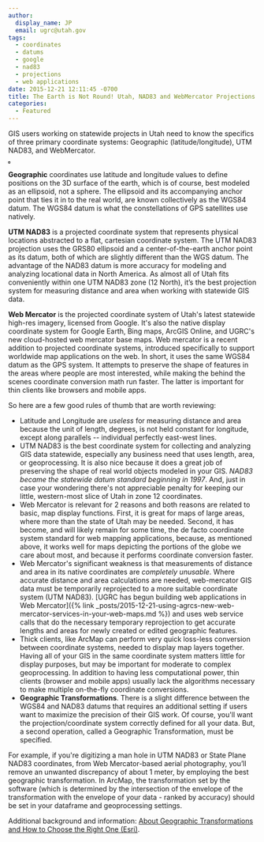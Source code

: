 ```yaml
---
author:
  display_name: JP
  email: ugrc@utah.gov
tags:
  - coordinates
  - datums
  - google
  - nad83
  - projections
  - web applications
date: 2015-12-21 12:11:45 -0700
title: The Earth is Not Round! Utah, NAD83 and WebMercator Projections
categories:
  - Featured
---
```

GIS users working on statewide projects in Utah need to know the specifics of three primary coordinate systems: Geographic (latitude/longitude), UTM NAD83, and WebMercator.

<a href="{% link images/projections.png %}"><img src="{% link images/projections-300x288.png %}" alt="" title="projections" style="padding:1px;border:thin solid black;" class="inline-text-left" loading="lazy" /></a>

**Geographic** coordinates use latitude and longitude values to define positions on the 3D surface of the earth, which is of course, best modeled as an ellipsoid, not a sphere. The ellipsoid and its accompanying anchor point that ties it in to the real world, are known collectively as the WGS84 datum. The WGS84 datum is what the constellations of GPS satellites use natively.

**UTM NAD83** is a projected coordinate system that represents physical locations abstracted to a flat, cartesian coordinate system. The UTM NAD83 projection uses the GRS80 ellipsoid and a center-of-the-earth anchor point as its datum, both of which are slightly different than the WGS datum. The advantage of the NAD83 datum is more accuracy for modeling and analyzing locational data in North America. As almost all of Utah fits conveniently within one UTM NAD83 zone (12 North), it’s the best projection system for measuring distance and area when working with statewide GIS data.

**Web Mercator** is the projected coordinate system of Utah's latest statewide high-res imagery, licensed from Google.  It's also the native display coordinate system for Google Earth, Bing maps, ArcGIS Online, and UGRC's new cloud-hosted web mercator base maps. Web mercator is a recent addition to projected coordinate systems, introduced specifically to support worldwide map applications on the web. In short, it uses the same WGS84 datum as the GPS system. It attempts to preserve the shape of features in the areas where people are most interested, while making the behind the scenes coordinate conversion math run faster. The latter is important for thin clients like browsers and mobile apps.

So here are a few good rules of thumb that are worth reviewing:

- Latitude and Longitude are _useless_ for measuring distance and area because the unit of length, degrees, is not held constant for longitude, except along parallels -- individual perfectly east-west lines.
- UTM NAD83 is the best coordinate system for collecting and analyzing GIS data statewide, especially any business need that uses length, area, or geoprocessing. It is also nice because it does a great job of preserving the shape of real world objects modeled in your GIS. _NAD83 became the statewide datum standard beginning in 1997_. And, just in case your wondering there's not appreciable penalty for keeping our little, western-most slice of Utah in zone 12 coordinates.
- Web Mercator is relevant for 2 reasons and both reasons are related to basic, map display functions. First, it is great for maps of large areas, where more than the state of Utah may be needed. Second, it has become, and will likely remain for some time, the de facto coordinate system standard for web mapping applications, because, as mentioned above, it works well for maps depicting the portions of the globe we care about most, and because it performs coordinate conversion faster.
- Web Mercator's significant weakness is that measurements of distance and area in its native coordinates are _completely unusable_. Where accurate distance and area calculations are needed, web-mercator GIS data must be temporarily reprojected to a more suitable coordinate system (UTM NAD83). [UGRC has begun building web applications in Web Mercator]({% link _posts/2015-12-21-using-agrcs-new-web-mercator-services-in-your-web-maps.md %}) and uses web service calls that do the necessary temporary reprojection to get accurate lengths and areas for newly created or edited geographic features.
- Thick clients, like ArcMap can perform very quick loss-less conversion between coordinate systems, needed to display map layers together. Having all of your GIS in the same coordinate system matters little for display purposes, but may be important for moderate to complex geoprocessing. In addition to having less computational power, thin clients (browser and mobile apps) usually lack the algorithms necessary to make multiple on-the-fly coordinate conversions.
- **Geographic Transformations**. There is a slight difference between the WGS84 and NAD83 datums that requires an additional setting if users want to maximize the precision of their GIS work. Of course, you'll want the projection/coordinate system correctly defined for all your data. But, a second operation, called a Geographic Transformation, must be specified.

For example, if you're digitizing a man hole in UTM NAD83 or State Plane NAD83 coordinates, from Web Mercator-based aerial photography, you’ll remove an unwanted discrepancy of about 1 meter, by employing the best geographic transformation. In ArcMap, the transformation set by the software (which is determined by the intersection of the envelope of the transformation with the envelope of your data - ranked by accuracy) should be set in your dataframe and geoprocessing settings.

Additional background and information: [About Geographic Transformations and How to Choose the Right One (Esri)](https://blogs.esri.com/esri/arcgis/2009/05/06/about-geographic-transformations-and-how-to-choose-the-right-one/).
